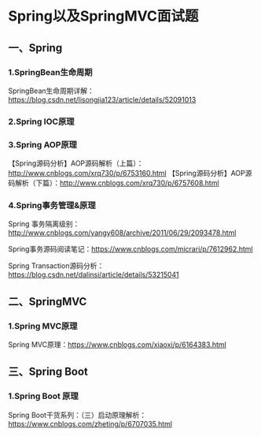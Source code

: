 # Spring以及SpringMVC面试题

## 一、Spring
### 1.SpringBean生命周期
SpringBean生命周期详解：https://blog.csdn.net/lisongjia123/article/details/52091013

### 2.Spring IOC原理

### 3.Spring AOP原理
【Spring源码分析】AOP源码解析（上篇）：http://www.cnblogs.com/xrq730/p/6753160.html 
【Spring源码分析】AOP源码解析（下篇）：http://www.cnblogs.com/xrq730/p/6757608.html

### 4.Spring事务管理&原理
Spring 事务隔离级别：http://www.cnblogs.com/yangy608/archive/2011/06/29/2093478.html

Spring事务源码阅读笔记：https://www.cnblogs.com/micrari/p/7612962.html

Spring Transaction源码分析：https://blog.csdn.net/dalinsi/article/details/53215041

## 二、SpringMVC
### 1.Spring MVC原理
Spring MVC原理：https://www.cnblogs.com/xiaoxi/p/6164383.html


## 三、Spring Boot
### 1.Spring Boot 原理
Spring Boot干货系列：（三）启动原理解析：https://www.cnblogs.com/zheting/p/6707035.html




